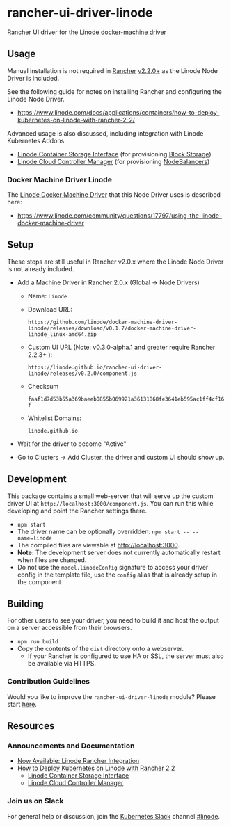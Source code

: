 # rancher-ui-driver-linode

Rancher UI driver for the [Linode docker-machine driver](https://github.com/linode/docker-machine-driver-linode)

## Usage

Manual installation is not required in [Rancher](https://rancher.com/products/rancher/) [v2.2.0+](https://forums.rancher.com/t/rancher-release-v2-2-0/) as the Linode Node Driver is included.

See the following guide for notes on installing Rancher and configuring the Linode Node Driver.

* <https://www.linode.com/docs/applications/containers/how-to-deploy-kubernetes-on-linode-with-rancher-2-2/>

Advanced usage is also discussed, including integration with Linode Kubernetes Addons:

* [Linode Container Storage Interface](https://github.com/linode/linode-blockstorage-csi-driver/) (for provisioning [Block Storage](https://www.linode.com/blockstorage))
* [Linode Cloud Controller Manager](https://github.com/linode/linode-cloud-controller-manager) (for provisioning [NodeBalancers](https://www.linode.com/nodebalancers))

### Docker Machine Driver Linode

The [Linode Docker Machine Driver](https://docs.docker.com/machine/drivers/linode/) that this Node Driver uses is described here:

* <https://www.linode.com/community/questions/17797/using-the-linode-docker-machine-driver>

## Setup

These steps are still useful in Rancher v2.0.x where the Linode Node Driver is not already included.

* Add a Machine Driver in Rancher 2.0.x (Global -> Node Drivers)
  * Name: `Linode`
  * Download URL:

    `https://github.com/linode/docker-machine-driver-linode/releases/download/v0.1.7/docker-machine-driver-linode_linux-amd64.zip`

  * Custom UI URL (Note: v0.3.0-alpha.1 and greater require Rancher 2.2.3+ ):

    `https://linode.github.io/rancher-ui-driver-linode/releases/v0.2.0/component.js`

  * Checksum

    `faaf1d7d53b55a369baeeb0855b069921a36131868fe3641eb595ac1ff4cf16f`

  * Whitelist Domains:

    `linode.github.io`

* Wait for the driver to become "Active"
* Go to Clusters -> Add Cluster, the driver and custom UI should show up.

## Development

This package contains a small web-server that will serve up the custom driver UI at `http://localhost:3000/component.js`.  You can run this while developing and point the Rancher settings there.

* `npm start`
* The driver name can be optionally overridden: `npm start -- --name=linode`
* The compiled files are viewable at <http://localhost:3000>.
* **Note:** The development server does not currently automatically restart when files are changed.
* Do not use the `model.linodeConfig` signature to access your driver config in the template file, use the `config` alias that is already setup in the component

## Building

For other users to see your driver, you need to build it and host the output on a server accessible from their browsers.

* `npm run build`
* Copy the contents of the `dist` directory onto a webserver.
  * If your Rancher is configured to use HA or SSL, the server must also be available via HTTPS.

### Contribution Guidelines

Would you like to improve the `rancher-ui-driver-linode` module? Please start [here](https://github.com/linode/rancher-ui-driver-linode/blob/master/.github/CONTRIBUTING.md).

## Resources

### Announcements and Documentation

* [Now Available: Linode Rancher Integration](https://blog.linode.com/2019/04/10/now-available-linode-rancher-integration/)
* [How to Deploy Kubernetes on Linode with Rancher 2.2](https://www.linode.com/docs/applications/containers/how-to-deploy-kubernetes-on-linode-with-rancher-2-2/)
  * [Linode Container Storage Interface](https://github.com/linode/linode-blockstorage-csi-driver)
  * [Linode Cloud Controller Manager](https://github.com/linode/linode-cloud-controller-manager)

### Join us on Slack

For general help or discussion, join the [Kubernetes Slack](http://slack.k8s.io/) channel [#linode](https://kubernetes.slack.com/messages/CD4B15LUR).
